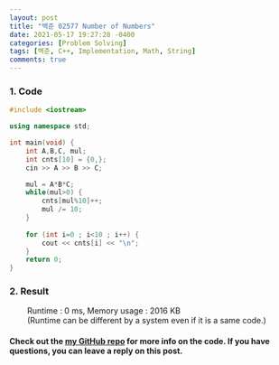 ```yaml
---
layout: post
title: "백준 02577 Number of Numbers"
date: 2021-05-17 19:27:28 -0400
categories: [Problem Solving]
tags: [백준, C++, Implementation, Math, String]
comments: true
---
```


### 1. Code
```cpp
#include <iostream>

using namespace std;

int main(void) {
    int A,B,C, mul;
    int cnts[10] = {0,};
    cin >> A >> B >> C;

    mul = A*B*C;
    while(mul>0) {
        cnts[mul%10]++;
        mul /= 10;
    }
    
    for (int i=0 ; i<10 ; i++) {
        cout << cnts[i] << "\n";
    } 
    return 0;
}
```

### 2. Result
&nbsp;&nbsp;&nbsp;&nbsp;&nbsp;&nbsp;&nbsp;&nbsp;Runtime : 0 ms, Memory usage : 2016 KB  
&nbsp;&nbsp;&nbsp;&nbsp;&nbsp;&nbsp;&nbsp;&nbsp;(Runtime can be different by a system even if it is a same code.)

#### Check out the [my GitHub repo][hyuk-gh] for more info on the code. If you have questions, you can leave a reply on this post.
[hyuk-gh]: https://github.com/dlgur1994/StudyAlgorithms
